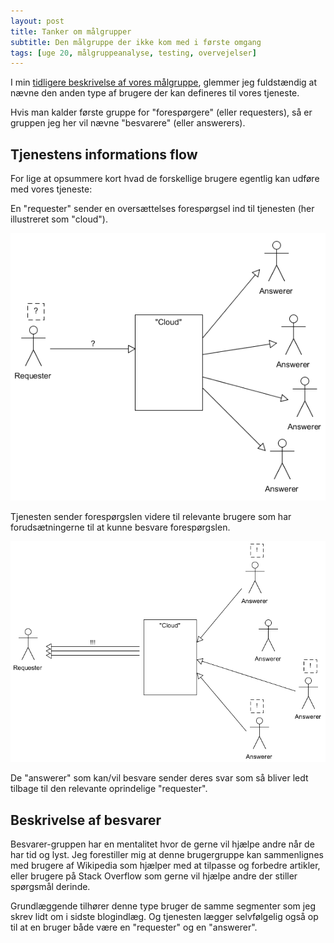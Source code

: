 ```yaml
---
layout: post
title: Tanker om målgrupper
subtitle: Den målgruppe der ikke kom med i første omgang
tags: [uge 20, målgruppeanalyse, testing, overvejelser]
---
```


I min [tidligere beskrivelse af vores målgruppe](https://enmango.dk/2019-04-16-target-audience/), glemmer jeg fuldstændig at nævne den anden type af brugere der kan defineres til vores tjeneste.

Hvis man kalder første gruppe for "forespørgere" (eller requesters), så er gruppen jeg her vil nævne "besvarere" (eller answerers).

## Tjenestens informations flow
For lige at opsummere kort hvad de forskellige brugere egentlig kan udføre med vores tjeneste:

En "requester" sender en oversættelses forespørgsel ind til tjenesten (her illustreret som "cloud").

![ ](/img/send.PNG)

Tjenesten sender forespørgslen videre til relevante brugere som har forudsætningerne til at kunne besvare forespørgslen.

![ ](/img/recieve.PNG)

De "answerer" som kan/vil besvare sender deres svar som så bliver ledt tilbage til den relevante oprindelige "requester".

## Beskrivelse af besvarer
Besvarer-gruppen har en mentalitet hvor de gerne vil hjælpe andre når de har tid og lyst. Jeg forestiller mig at denne brugergruppe kan sammenlignes med brugere af Wikipedia som hjælper med at tilpasse og forbedre artikler, eller brugere på Stack Overflow som gerne vil hjælpe andre der stiller spørgsmål derinde.

Grundlæggende tilhører denne type bruger de samme segmenter som jeg skrev lidt om i sidste blogindlæg. Og tjenesten lægger selvfølgelig også op til at en bruger både være en "requester" og en "answerer".

